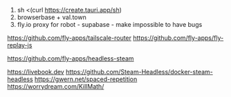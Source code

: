 1. sh <(curl https://create.tauri.app/sh)
2. browserbase + val.town
3. fly.io proxy for robot - supabase - make impossible to have bugs


https://github.com/fly-apps/tailscale-router
https://github.com/fly-apps/fly-replay-js


https://github.com/fly-apps/headless-steam

https://livebook.dev
https://github.com/Steam-Headless/docker-steam-headless
https://gwern.net/spaced-repetition
https://worrydream.com/KillMath/
